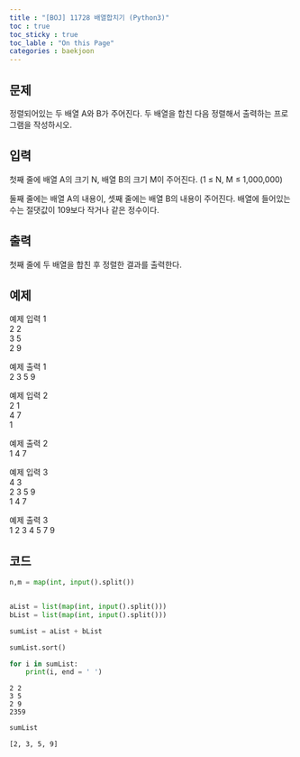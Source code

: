 ```yaml
---
title : "[BOJ] 11728 배열합치기 (Python3)"
toc : true
toc_sticky : true
toc_lable : "On this Page"
categories : baekjoon
---
```


## 문제
정렬되어있는 두 배열 A와 B가 주어진다. 두 배열을 합친 다음 정렬해서 출력하는 프로그램을 작성하시오.

## 입력
첫째 줄에 배열 A의 크기 N, 배열 B의 크기 M이 주어진다. (1 ≤ N, M ≤ 1,000,000)

둘째 줄에는 배열 A의 내용이, 셋째 줄에는 배열 B의 내용이 주어진다. 배열에 들어있는 수는 절댓값이 109보다 작거나 같은 정수이다.

## 출력
첫째 줄에 두 배열을 합친 후 정렬한 결과를 출력한다.

## 예제
예제 입력 1  
2 2       
3 5     
2 9      

예제 출력 1  
2 3 5 9      

예제 입력 2  
2 1      
4 7      
1      

예제 출력 2  
1 4 7      

예제 입력 3  
4 3     
2 3 5 9      
1 4 7      

예제 출력 3  
1 2 3 4 5 7 9      

## 코드


```python
n,m = map(int, input().split())


aList = list(map(int, input().split()))
bList = list(map(int, input().split()))

sumList = aList + bList

sumList.sort()

for i in sumList:
    print(i, end = ' ')
```

    2 2
    3 5
    2 9
    2359


```python
sumList
```




    [2, 3, 5, 9]




```python

```
